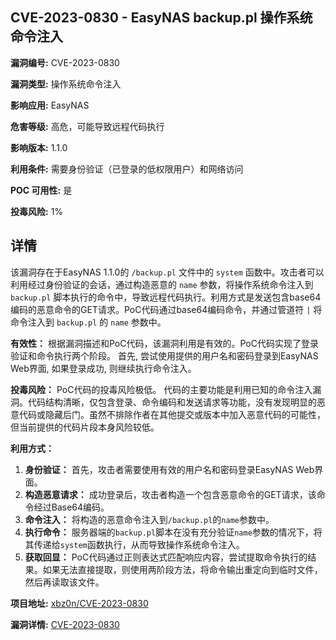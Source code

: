 ## CVE-2023-0830 - EasyNAS backup.pl 操作系统命令注入

**漏洞编号:** CVE-2023-0830

**漏洞类型:** 操作系统命令注入

**影响应用:** EasyNAS

**危害等级:** 高危，可能导致远程代码执行

**影响版本:** 1.1.0

**利用条件:** 需要身份验证（已登录的低权限用户）和网络访问

**POC 可用性:** 是

**投毒风险:** 1%

## 详情

该漏洞存在于EasyNAS 1.1.0的 `/backup.pl` 文件中的 `system` 函数中。攻击者可以利用经过身份验证的会话，通过构造恶意的 `name` 参数，将操作系统命令注入到 `backup.pl` 脚本执行的命令中，导致远程代码执行。利用方式是发送包含base64编码的恶意命令的GET请求。PoC代码通过base64编码命令，并通过管道符 `|` 将命令注入到 `backup.pl` 的 `name` 参数中。  

**有效性：** 根据漏洞描述和PoC代码，该漏洞利用是有效的。PoC代码实现了登录验证和命令执行两个阶段。 首先, 尝试使用提供的用户名和密码登录到EasyNAS Web界面, 如果登录成功, 则继续执行命令注入。

**投毒风险：** PoC代码的投毒风险极低。 代码的主要功能是利用已知的命令注入漏洞。代码结构清晰，仅包含登录、命令编码和发送请求等功能，没有发现明显的恶意代码或隐藏后门。虽然不排除作者在其他提交或版本中加入恶意代码的可能性，但当前提供的代码片段本身风险较低。

**利用方式：**
1.  **身份验证：** 首先，攻击者需要使用有效的用户名和密码登录EasyNAS Web界面。
2.  **构造恶意请求：** 成功登录后，攻击者构造一个包含恶意命令的GET请求，该命令经过Base64编码。
3.  **命令注入：** 将构造的恶意命令注入到`/backup.pl`的`name`参数中。
4.  **执行命令：** 服务器端的`backup.pl`脚本在没有充分验证`name`参数的情况下，将其传递给`system`函数执行，从而导致操作系统命令注入。
5.  **获取回显：** PoC代码通过正则表达式匹配响应内容，尝试提取命令执行的结果。如果无法直接提取，则使用两阶段方法，将命令输出重定向到临时文件，然后再读取该文件。


**项目地址:** [xbz0n/CVE-2023-0830](https://github.com/xbz0n/CVE-2023-0830)

**漏洞详情:** [CVE-2023-0830](https://nvd.nist.gov/vuln/detail/CVE-2023-0830)